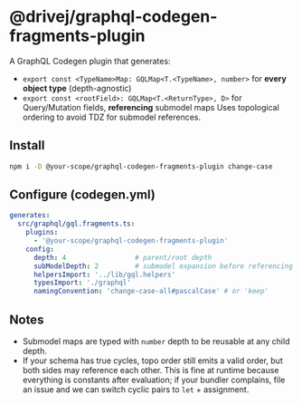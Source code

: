 # @drivej/graphql-codegen-fragments-plugin

A GraphQL Codegen plugin that generates:
- `export const <TypeName>Map: GQLMap<T.<TypeName>, number>` for **every object type** (depth-agnostic)
- `export const <rootField>: GQLMap<T.<ReturnType>, D>` for Query/Mutation fields, **referencing** submodel maps
Uses topological ordering to avoid TDZ for submodel references.

## Install
```bash
npm i -D @your-scope/graphql-codegen-fragments-plugin change-case
```

## Configure (codegen.yml)
```yml
generates:
  src/graphql/gql.fragments.ts:
    plugins:
      - '@your-scope/graphql-codegen-fragments-plugin'
    config:
      depth: 4                 # parent/root depth
      subModelDepth: 2         # submodel expansion before referencing other maps
      helpersImport: '../lib/gql.helpers'
      typesImport: './graphql'
      namingConvention: 'change-case-all#pascalCase' # or 'keep'
```

## Notes
- Submodel maps are typed with `number` depth to be reusable at any child depth.
- If your schema has true cycles, topo order still emits a valid order, but both sides may reference each other. This is fine at runtime because everything is constants after evaluation; if your bundler complains, file an issue and we can switch cyclic pairs to `let` + assignment.
